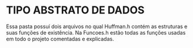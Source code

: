 # TIPO ABSTRATO DE DADOS

Essa pasta possuí dois arquivos no qual Huffman.h contém as estruturas e suas funções de existência. Na Funcoes.h estão todas as funções usadas em todo o projeto comentadas e explicadas.

